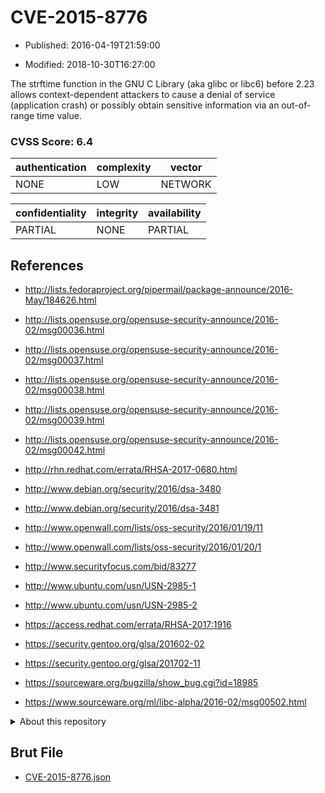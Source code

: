 # CVE-2015-8776

- Published: 2016-04-19T21:59:00

- Modified: 2018-10-30T16:27:00

The strftime function in the GNU C Library (aka glibc or libc6) before 2.23 allows context-dependent attackers to cause a denial of service (application crash) or possibly obtain sensitive information via an out-of-range time value.

### CVSS Score: **6.4**

| authentication | complexity | vector |
| --- | --- | --- |
| NONE | LOW | NETWORK |

| confidentiality | integrity | availability |
| --- | --- | --- |
| PARTIAL | NONE | PARTIAL |

## References

* http://lists.fedoraproject.org/pipermail/package-announce/2016-May/184626.html

* http://lists.opensuse.org/opensuse-security-announce/2016-02/msg00036.html

* http://lists.opensuse.org/opensuse-security-announce/2016-02/msg00037.html

* http://lists.opensuse.org/opensuse-security-announce/2016-02/msg00038.html

* http://lists.opensuse.org/opensuse-security-announce/2016-02/msg00039.html

* http://lists.opensuse.org/opensuse-security-announce/2016-02/msg00042.html

* http://rhn.redhat.com/errata/RHSA-2017-0680.html

* http://www.debian.org/security/2016/dsa-3480

* http://www.debian.org/security/2016/dsa-3481

* http://www.openwall.com/lists/oss-security/2016/01/19/11

* http://www.openwall.com/lists/oss-security/2016/01/20/1

* http://www.securityfocus.com/bid/83277

* http://www.ubuntu.com/usn/USN-2985-1

* http://www.ubuntu.com/usn/USN-2985-2

* https://access.redhat.com/errata/RHSA-2017:1916

* https://security.gentoo.org/glsa/201602-02

* https://security.gentoo.org/glsa/201702-11

* https://sourceware.org/bugzilla/show_bug.cgi?id=18985

* https://www.sourceware.org/ml/libc-alpha/2016-02/msg00502.html

<details>
<summary>About this repository</summary> 

  This repository is part of the project [Live Hack CVE](https://github.com/Live-Hack-CVE). Main website can be found [www.live-hack.org](https://www.live-hack.org) 
  
  Made by [Sn0wAlice](https://github.com/Sn0wAlice) for the people that care about security and need to have a feed of the latest CVEs. Hope you enjoy it, don't forget to star the repo and follow me on [Twitter](https://twitter.com/Sn0wAlice) and [Github](https://github.com/Sn0wAlice). And that is my [personnal website](https://www.alice-snow.me/)

  - [Home Page](https://github.com/Live-Hack-CVE)
  - [Framework](https://github.com/Live-Hack-CVE/cve-framework)
  - [CVE database](https://github.com/Live-Hack-CVE/full_database)
  - [Changelog](https://github.com/Live-Hack-CVE/Changelog)
</details>

## Brut File

* [CVE-2015-8776.json](https://raw.githubusercontent.com/Live-Hack-CVE/full_database/main/cves/2015/CVE-2015-8776.json)

